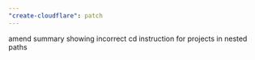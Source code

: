 ```yaml
---
"create-cloudflare": patch
---
```


amend summary showing incorrect cd instruction for projects in nested paths
